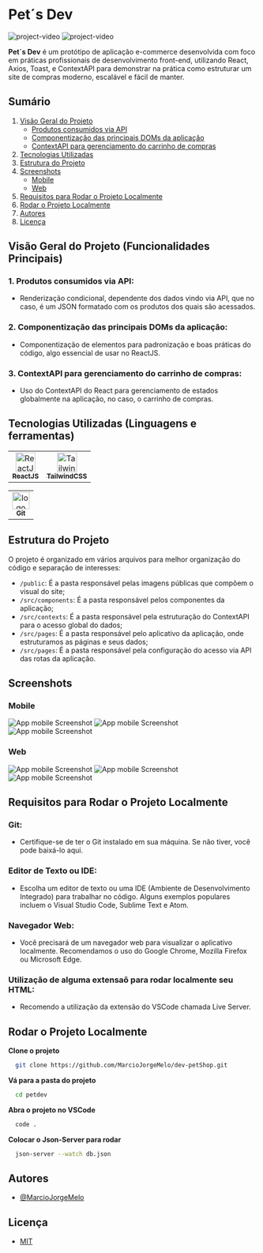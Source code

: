 # Pet´s Dev

![project-video](public/readme_images/videos/web.gif)
![project-video](public/readme_images/videos/mobile.gif)

**Pet´s Dev** é um protótipo de aplicação e-commerce desenvolvida com foco em práticas profissionais de desenvolvimento front-end, utilizando React, Axios, Toast, e ContextAPI para demonstrar na prática como estruturar um site de compras moderno, escalável e fácil de manter.

## Sumário

1. [Visão Geral do Projeto](#visão-geral-do-projeto-funcionalidades-principais)
   - [Produtos consumidos via API](#1-produtos-consumidos-via-api)
   - [Componentização das principais DOMs da aplicação](#2-componentização-das-principais-doms-da-aplicação)
   - [ContextAPI para gerenciamento do carrinho de compras](#3-contextapi-para-gerenciamento-do-carrinho-de-compras)
2. [Tecnologias Utilizadas](#tecnologias-utilizadas-linguagens-e-ferramentas)
3. [Estrutura do Projeto](#estrutura-do-projeto)
5. [Screenshots](#screenshots)
   - [Mobile](#mobile)
   - [Web](#web)
6. [Requisitos para Rodar o Projeto Localmente](#requisitos-para-rodar-o-projeto-localmente)
7. [Rodar o Projeto Localmente](#rodar-o-projeto-localmente)
8. [Autores](#autores)
9. [Licença](#licença)

## Visão Geral do Projeto (Funcionalidades Principais)

### 1. Produtos consumidos via API:

- Renderização condicional, dependente dos dados vindo via API, que no caso, é um JSON formatado com os produtos dos quais são acessados.

### 2. Componentização das principais DOMs da aplicação:

- Componentização de elementos para padronização e boas práticas do código, algo essencial de usar no ReactJS.

### 3. ContextAPI para gerenciamento do carrinho de compras:

- Uso do ContextAPI do React para gerenciamento de estados globalmente na aplicação, no caso, o carrinho de compras.

## Tecnologias Utilizadas (Linguagens e ferramentas)

<table>
    <tr>
      <td align="center">
        <a href="https://react.dev/">
          <img src="https://github.com/devicons/devicon/blob/v2.16.0/icons/react/react-original.svg" width="40px" alt="ReactJS logo" />
          <br />
          <sub>
            <b>ReactJS</b>
          </sub>
        </a>
      </td>
      <td align="center">
        <a href="https://tailwindcss.com/">
          <img src="https://github.com/devicons/devicon/blob/v2.16.0/icons/tailwindcss/tailwindcss-original.svg" width="40px" alt="TailwindCSS logo" />
          <br />
          <sub>
            <b>TailwindCSS</b>
          </sub>
        </a>
      </td>
    </tr>
</table>
<table border-style="none">
  <tr>
    <td align="center">
      <a href="https://git-scm.com/">
        <img src="https://cdn.jsdelivr.net/gh/devicons/devicon@latest/icons/git/git-original.svg" width="35px;" alt="logo git"/><br />
        <sub>
          <b>Git</b>
        </sub>
      </a>
    </td>
  </tr>
</table>

## Estrutura do Projeto

O projeto é organizado em vários arquivos para melhor organização do código e separação de interesses:

- `/public`: É a pasta responsável pelas imagens públicas que compõem o visual do site;
- `/src/components`: É a pasta responsável pelos componentes da aplicação;
- `/src/contexts`: É a pasta responsável pela estruturação do ContextAPI para o acesso global do dados;
- `/src/pages`: É a pasta responsável pelo aplicativo da aplicação, onde estruturamos as páginas e seus dados;
- `/src/pages`: É a pasta responsável pela configuração do acesso via API das rotas da aplicação.

## Screenshots

### Mobile

![App mobile Screenshot](public/readme_images/mobile/mobile1.png)
![App mobile Screenshot](public/readme_images/mobile/mobile2.png)
![App mobile Screenshot](public/readme_images/mobile/mobile3.png)

### Web

![App mobile Screenshot](public/readme_images/web/web1.png)
![App mobile Screenshot](public/readme_images/web/web2.png)
![App mobile Screenshot](public/readme_images/web/web3.png)

## Requisitos para Rodar o Projeto Localmente

### Git:

- Certifique-se de ter o Git instalado em sua máquina. Se não tiver, você pode baixá-lo aqui.

### Editor de Texto ou IDE:

- Escolha um editor de texto ou uma IDE (Ambiente de Desenvolvimento Integrado) para trabalhar no código. Alguns exemplos populares incluem o Visual Studio Code, Sublime Text e Atom.

### Navegador Web:

- Você precisará de um navegador web para visualizar o aplicativo localmente. Recomendamos o uso do Google Chrome, Mozilla Firefox ou Microsoft Edge.

### Utilização de alguma extensaõ para rodar localmente seu HTML:

- Recomendo a utilização da extensão do VSCode chamada Live Server.

## Rodar o Projeto Localmente

**Clone o projeto**

```bash
  git clone https://github.com/MarcioJorgeMelo/dev-petShop.git
```

**Vá para a pasta do projeto**

```bash
  cd petdev
```

**Abra o projeto no VSCode**

```bash
  code .
```

**Colocar o Json-Server para rodar**

```bash
  json-server --watch db.json
```

## Autores

- [@MarcioJorgeMelo](https://github.com/MarcioJorgeMelo)

## Licença

- [MIT](https://choosealicense.com/licenses/mit/)
